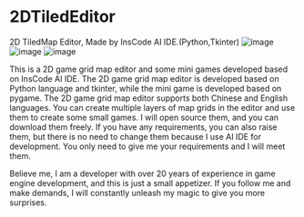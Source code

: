 # 2DTiledEditor
2D TiledMap Editor, Made by InsCode AI IDE.(Python,Tkinter)
![image](https://github.com/user-attachments/assets/64026a1c-e708-4eb3-8589-6179242f4e62)
![image](https://github.com/user-attachments/assets/bd57bc27-d18a-4759-b6b4-e63d45294fc0)
![image](https://github.com/user-attachments/assets/a75f5366-0f09-469d-a1c8-405a0b4c1153)

This is a 2D game grid map editor and some mini games developed based on InsCode AI IDE.
The 2D game grid map editor is developed based on Python language and tkinter, while the mini game is developed based on pygame.
The 2D game grid map editor supports both Chinese and English languages. You can create multiple layers of map grids in the editor and use them to create some small games.
I will open source them, and you can download them freely. If you have any requirements, you can also raise them, but there is no need to change them because I use AI IDE for development. You only need to give me your requirements and I will meet them.

Believe me, I am a developer with over 20 years of experience in game engine development, and this is just a small appetizer.
If you follow me and make demands, I will constantly unleash my magic to give you more surprises.
